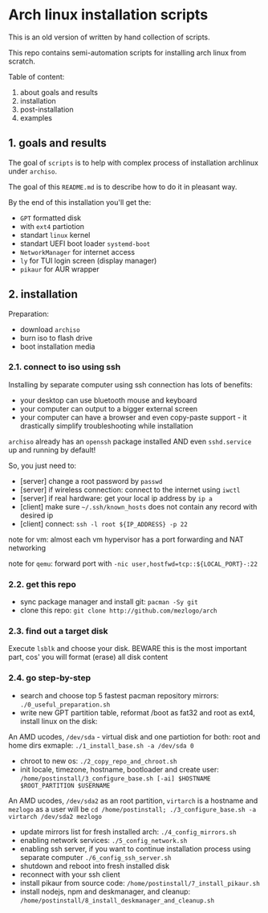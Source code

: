 # Arch linux installation scripts

This is an old version of written by hand collection of scripts.

This repo contains semi-automation scripts for installing arch linux from scratch.

Table of content:
1. about goals and results
2. installation
3. post-installation
4. examples

## 1. goals and results

The goal of `scripts` is to help with complex process of installation archlinux under `archiso`.

The goal of this `README.md` is to describe how to do it in pleasant way.

By the end of this installation you'll get the:
- `GPT` formatted disk
- with `ext4` partiotion
- standart `linux` kernel
- standart UEFI boot loader `systemd-boot`
- `NetworkManager` for internet access
- `ly` for TUI login screen (display manager)
- `pikaur` for AUR wrapper

## 2. installation

Preparation:
- download `archiso`
- burn iso to flash drive
- boot installation media

### 2.1. connect to iso using ssh

Installing by separate computer using ssh connection has lots of benefits:
- your desktop can use bluetooth mouse and keyboard
- your computer can output to a bigger external screen
- your computer can have a browser and even copy-paste support - it drastically simplify troubleshooting while installation

`archiso` already has an `openssh` package installed AND even `sshd.service` up and running by default!

So, you just need to:
- [server] change a root password by `passwd`
- [server] if wireless connection: connect to the internet using `iwctl`
- [server] if real hardware: get your local ip address by `ip a`
- [client] make sure `~/.ssh/known_hosts` does not contain any record with desired ip
- [client] connect: `ssh -l root ${IP_ADDRESS} -p 22`

note for vm: almost each vm hypervisor has a port forwarding and NAT networking

note for `qemu`: forward port with `-nic user,hostfwd=tcp::${LOCAL_PORT}-:22`

### 2.2. get this repo

- sync package manager and install git: `pacman -Sy git`
- clone this repo: `git clone http://github.com/mezlogo/arch`

### 2.3. find out a target disk

Execute `lsblk` and choose your disk. BEWARE this is the most important part, cos' you will format (erase) all disk content

### 2.4. go step-by-step

- search and choose top 5 fastest pacman repository mirrors: `./0_useful_preparation.sh`
- write new GPT partition table, reformat /boot as fat32 and root as ext4, install linux on the disk:

An AMD ucodes, `/dev/sda` - virtual disk and one partiotion for both: root and home dirs exmaple: `./1_install_base.sh -a /dev/sda 0`

- chroot to new os: `./2_copy_repo_and_chroot.sh`
- init locale, timezone, hostname, bootloader and create user: `/home/postinstall/3_configure_base.sh [-ai] $HOSTNAME $ROOT_PARTITION $USERNAME`

An AMD ucodes, `/dev/sda2` as an root partition, `virtarch` is a hostname and `mezlogo` as a user will be `cd /home/postinstall; ./3_configure_base.sh -a virtarch /dev/sda2 mezlogo`

- update mirrors list for fresh installed arch: `./4_config_mirrors.sh`
- enabling network services: `./5_config_network.sh`
- enabling ssh server, if you want to continue installation process using separate computer `./6_config_ssh_server.sh`
- shutdown and reboot into fresh installed disk
- reconnect with your ssh client
- install pikaur from source code: `/home/postinstall/7_install_pikaur.sh`
- install nodejs, npm and deskmanager, and cleanup: `/home/postinstall/8_install_deskmanager_and_cleanup.sh`
